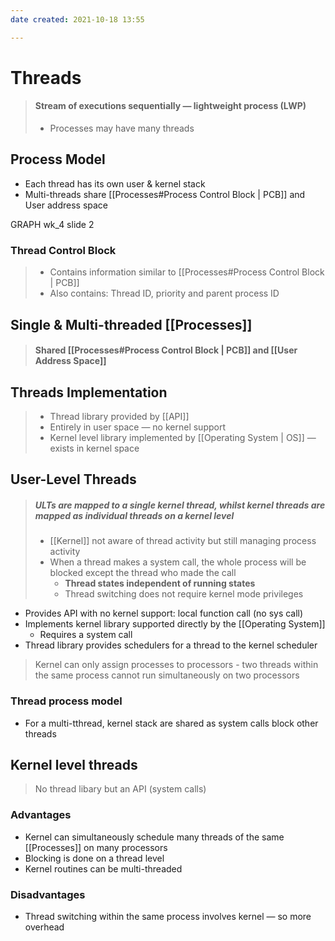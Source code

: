 ```yaml
---
date created: 2021-10-18 13:55

---
```


# Threads

> #### Stream of executions sequentially — lightweight process (LWP)
>
> - Processes may have many threads

## Process Model

- Each thread has its own user & kernel stack
- Multi-threads share [[Processes#Process Control Block | PCB]] and User address space

GRAPH wk_4 slide 2

### Thread Control Block

> - Contains information similar to [[Processes#Process Control Block | PCB]]
> - Also contains: Thread ID, priority and parent process ID

## Single & Multi-threaded [[Processes]]

> #### Shared [[Processes#Process Control Block | PCB]] and [[User Address Space]]

## Threads Implementation

> - Thread library provided by [[API]]
> - Entirely in user space — no kernel support
> - Kernel level library implemented by [[Operating System | OS]] — exists in kernel space

## User-Level Threads

> ##### ULTs are mapped to a single kernel thread, whilst kernel threads are mapped as individual threads on a kernel level
>
> - [[Kernel]] not aware of thread activity but still managing process activity
> - When a thread makes a system call, the whole process will be blocked except the thread who made the call
>   - **Thread states independent of running states**
>   - Thread switching does not require kernel mode privileges

- Provides API with no kernel support: local function call (no sys call)
- Implements kernel library supported directly by the [[Operating System]]
  - Requires a system call
- Thread library provides schedulers for a thread to the kernel scheduler

> Kernel can only assign processes to processors - two threads within the same process cannot run simultaneously on two processors

### Thread process model

- For a multi-tthread, kernel stack are shared as system calls block other threads

## Kernel level threads

> No thread libary but an API (system calls)

### Advantages

- Kernel can simultaneously schedule many threads of the same [[Processes]] on many processors
- Blocking is done on a thread level
- Kernel routines can be multi-threaded

### Disadvantages

- Thread switching within the same process involves kernel — so more overhead
